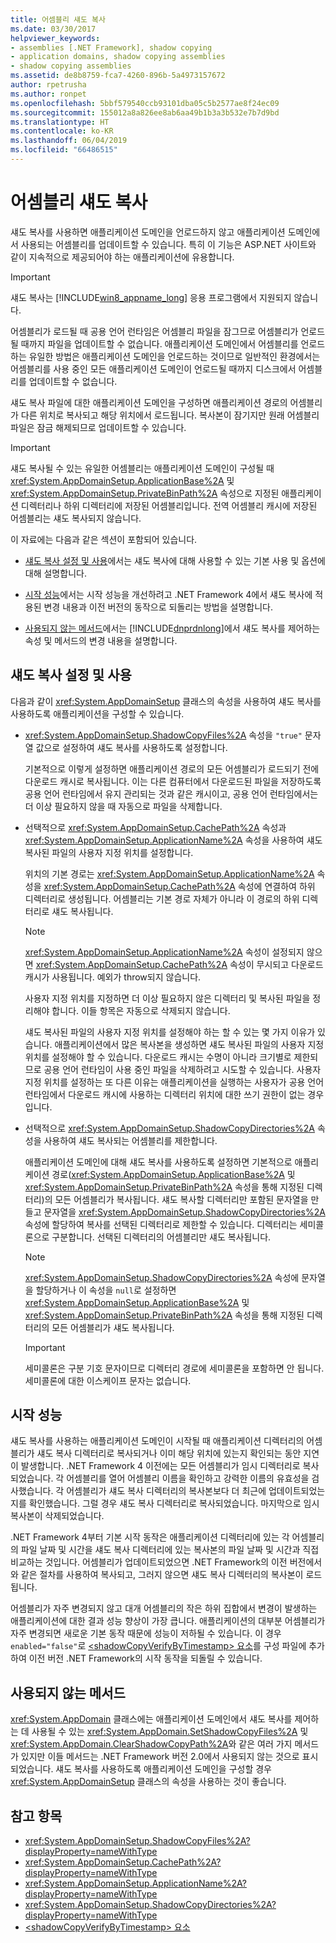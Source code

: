 ```yaml
---
title: 어셈블리 섀도 복사
ms.date: 03/30/2017
helpviewer_keywords:
- assemblies [.NET Framework], shadow copying
- application domains, shadow copying assemblies
- shadow copying assemblies
ms.assetid: de8b8759-fca7-4260-896b-5a4973157672
author: rpetrusha
ms.author: ronpet
ms.openlocfilehash: 5bbf579540ccb93101dba05c5b2577ae8f24ec09
ms.sourcegitcommit: 155012a8a826ee8ab6aa49b1b3a3b532e7b7d9bd
ms.translationtype: HT
ms.contentlocale: ko-KR
ms.lasthandoff: 06/04/2019
ms.locfileid: "66486515"
---
```

# <a name="shadow-copying-assemblies"></a>어셈블리 섀도 복사
섀도 복사를 사용하면 애플리케이션 도메인을 언로드하지 않고 애플리케이션 도메인에서 사용되는 어셈블리를 업데이트할 수 있습니다. 특히 이 기능은 ASP.NET 사이트와 같이 지속적으로 제공되어야 하는 애플리케이션에 유용합니다.  
  
> [!IMPORTANT]
>  섀도 복사는 [!INCLUDE[win8_appname_long](../../../includes/win8-appname-long-md.md)] 응용 프로그램에서 지원되지 않습니다.  
  
 어셈블리가 로드될 때 공용 언어 런타임은 어셈블리 파일을 잠그므로 어셈블리가 언로드될 때까지 파일을 업데이트할 수 없습니다. 애플리케이션 도메인에서 어셈블리를 언로드하는 유일한 방법은 애플리케이션 도메인을 언로드하는 것이므로 일반적인 환경에서는 어셈블리를 사용 중인 모든 애플리케이션 도메인이 언로드될 때까지 디스크에서 어셈블리를 업데이트할 수 없습니다.  
  
 섀도 복사 파일에 대한 애플리케이션 도메인을 구성하면 애플리케이션 경로의 어셈블리가 다른 위치로 복사되고 해당 위치에서 로드됩니다. 복사본이 잠기지만 원래 어셈블리 파일은 잠금 해제되므로 업데이트할 수 있습니다.  
  
> [!IMPORTANT]
>  섀도 복사될 수 있는 유일한 어셈블리는 애플리케이션 도메인이 구성될 때 <xref:System.AppDomainSetup.ApplicationBase%2A> 및 <xref:System.AppDomainSetup.PrivateBinPath%2A> 속성으로 지정된 애플리케이션 디렉터리나 하위 디렉터리에 저장된 어셈블리입니다. 전역 어셈블리 캐시에 저장된 어셈블리는 섀도 복사되지 않습니다.  
  
 이 자료에는 다음과 같은 섹션이 포함되어 있습니다.  
  
- [섀도 복사 설정 및 사용](#EnablingAndUsing)에서는 섀도 복사에 대해 사용할 수 있는 기본 사용 및 옵션에 대해 설명합니다.  
  
- [시작 성능](#StartupPerformance)에서는 시작 성능을 개선하려고 .NET Framework 4에서 섀도 복사에 적용된 변경 내용과 이전 버전의 동작으로 되돌리는 방법을 설명합니다.  
  
- [사용되지 않는 메서드](#ObsoleteMethods)에서는 [!INCLUDE[dnprdnlong](../../../includes/dnprdnlong-md.md)]에서 섀도 복사를 제어하는 속성 및 메서드의 변경 내용을 설명합니다.  
  
<a name="EnablingAndUsing"></a>   
## <a name="enabling-and-using-shadow-copying"></a>섀도 복사 설정 및 사용  
 다음과 같이 <xref:System.AppDomainSetup> 클래스의 속성을 사용하여 섀도 복사를 사용하도록 애플리케이션을 구성할 수 있습니다.  
  
- <xref:System.AppDomainSetup.ShadowCopyFiles%2A> 속성을 `"true"` 문자열 값으로 설정하여 섀도 복사를 사용하도록 설정합니다.  
  
     기본적으로 이렇게 설정하면 애플리케이션 경로의 모든 어셈블리가 로드되기 전에 다운로드 캐시로 복사됩니다. 이는 다른 컴퓨터에서 다운로드된 파일을 저장하도록 공용 언어 런타임에서 유지 관리되는 것과 같은 캐시이고, 공용 언어 런타임에서는 더 이상 필요하지 않을 때 자동으로 파일을 삭제합니다.  
  
- 선택적으로 <xref:System.AppDomainSetup.CachePath%2A> 속성과 <xref:System.AppDomainSetup.ApplicationName%2A> 속성을 사용하여 섀도 복사된 파일의 사용자 지정 위치를 설정합니다.  
  
     위치의 기본 경로는 <xref:System.AppDomainSetup.ApplicationName%2A> 속성을 <xref:System.AppDomainSetup.CachePath%2A> 속성에 연결하여 하위 디렉터리로 생성됩니다. 어셈블리는 기본 경로 자체가 아니라 이 경로의 하위 디렉터리로 섀도 복사됩니다.  
  
    > [!NOTE]
    >  <xref:System.AppDomainSetup.ApplicationName%2A> 속성이 설정되지 않으면 <xref:System.AppDomainSetup.CachePath%2A> 속성이 무시되고 다운로드 캐시가 사용됩니다. 예외가 throw되지 않습니다.  
  
     사용자 지정 위치를 지정하면 더 이상 필요하지 않은 디렉터리 및 복사된 파일을 정리해야 합니다. 이들 항목은 자동으로 삭제되지 않습니다.  
  
     섀도 복사된 파일의 사용자 지정 위치를 설정해야 하는 할 수 있는 몇 가지 이유가 있습니다. 애플리케이션에서 많은 복사본을 생성하면 섀도 복사된 파일의 사용자 지정 위치를 설정해야 할 수 있습니다. 다운로드 캐시는 수명이 아니라 크기별로 제한되므로 공용 언어 런타임이 사용 중인 파일을 삭제하려고 시도할 수 있습니다. 사용자 지정 위치를 설정하는 또 다른 이유는 애플리케이션을 실행하는 사용자가 공용 언어 런타임에서 다운로드 캐시에 사용하는 디렉터리 위치에 대한 쓰기 권한이 없는 경우입니다.  
  
- 선택적으로 <xref:System.AppDomainSetup.ShadowCopyDirectories%2A> 속성을 사용하여 섀도 복사되는 어셈블리를 제한합니다.  
  
     애플리케이션 도메인에 대해 섀도 복사를 사용하도록 설정하면 기본적으로 애플리케이션 경로(<xref:System.AppDomainSetup.ApplicationBase%2A> 및 <xref:System.AppDomainSetup.PrivateBinPath%2A> 속성을 통해 지정된 디렉터리)의 모든 어셈블리가 복사됩니다. 섀도 복사할 디렉터리만 포함된 문자열을 만들고 문자열을 <xref:System.AppDomainSetup.ShadowCopyDirectories%2A> 속성에 할당하여 복사를 선택된 디렉터리로 제한할 수 있습니다. 디렉터리는 세미콜론으로 구분합니다. 선택된 디렉터리의 어셈블리만 섀도 복사됩니다.  
  
    > [!NOTE]
    >  <xref:System.AppDomainSetup.ShadowCopyDirectories%2A> 속성에 문자열을 할당하거나 이 속성을 `null`로 설정하면 <xref:System.AppDomainSetup.ApplicationBase%2A> 및 <xref:System.AppDomainSetup.PrivateBinPath%2A> 속성을 통해 지정된 디렉터리의 모든 어셈블리가 섀도 복사됩니다.  
  
    > [!IMPORTANT]
    >  세미콜론은 구분 기호 문자이므로 디렉터리 경로에 세미콜론을 포함하면 안 됩니다. 세미콜론에 대한 이스케이프 문자는 없습니다.  
  
<a name="StartupPerformance"></a>   
## <a name="startup-performance"></a>시작 성능  
 섀도 복사를 사용하는 애플리케이션 도메인이 시작될 때 애플리케이션 디렉터리의 어셈블리가 섀도 복사 디렉터리로 복사되거나 이미 해당 위치에 있는지 확인되는 동안 지연이 발생합니다. .NET Framework 4 이전에는 모든 어셈블리가 임시 디렉터리로 복사되었습니다. 각 어셈블리를 열어 어셈블리 이름을 확인하고 강력한 이름의 유효성을 검사했습니다. 각 어셈블리가 섀도 복사 디렉터리의 복사본보다 더 최근에 업데이트되었는지를 확인했습니다. 그럴 경우 섀도 복사 디렉터리로 복사되었습니다. 마지막으로 임시 복사본이 삭제되었습니다.  
  
 .NET Framework 4부터 기본 시작 동작은 애플리케이션 디렉터리에 있는 각 어셈블리의 파일 날짜 및 시간을 섀도 복사 디렉터리에 있는 복사본의 파일 날짜 및 시간과 직접 비교하는 것입니다. 어셈블리가 업데이트되었으면 .NET Framework의 이전 버전에서와 같은 절차를 사용하여 복사되고, 그러지 않으면 섀도 복사 디렉터리의 복사본이 로드됩니다.  
  
 어셈블리가 자주 변경되지 않고 대개 어셈블리의 작은 하위 집합에서 변경이 발생하는 애플리케이션에 대한 결과 성능 향상이 가장 큽니다. 애플리케이션의 대부분 어셈블리가 자주 변경되면 새로운 기본 동작 때문에 성능이 저하될 수 있습니다. 이 경우 `enabled="false"`로 [\<shadowCopyVerifyByTimestamp> 요소](../../../docs/framework/configure-apps/file-schema/runtime/shadowcopyverifybytimestamp-element.md)를 구성 파일에 추가하여 이전 버전 .NET Framework의 시작 동작을 되돌릴 수 있습니다.  
  
<a name="ObsoleteMethods"></a>   
## <a name="obsolete-methods"></a>사용되지 않는 메서드  
 <xref:System.AppDomain> 클래스에는 애플리케이션 도메인에서 섀도 복사를 제어하는 데 사용될 수 있는 <xref:System.AppDomain.SetShadowCopyFiles%2A> 및 <xref:System.AppDomain.ClearShadowCopyPath%2A>와 같은 여러 가지 메서드가 있지만 이들 메서드는 .NET Framework 버전 2.0에서 사용되지 않는 것으로 표시되었습니다. 섀도 복사를 사용하도록 애플리케이션 도메인을 구성할 경우 <xref:System.AppDomainSetup> 클래스의 속성을 사용하는 것이 좋습니다.  
  
## <a name="see-also"></a>참고 항목

- <xref:System.AppDomainSetup.ShadowCopyFiles%2A?displayProperty=nameWithType>
- <xref:System.AppDomainSetup.CachePath%2A?displayProperty=nameWithType>
- <xref:System.AppDomainSetup.ApplicationName%2A?displayProperty=nameWithType>
- <xref:System.AppDomainSetup.ShadowCopyDirectories%2A?displayProperty=nameWithType>
- [\<shadowCopyVerifyByTimestamp> 요소](../../../docs/framework/configure-apps/file-schema/runtime/shadowcopyverifybytimestamp-element.md)
